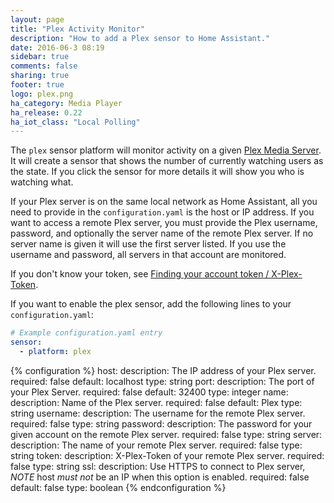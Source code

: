 ```yaml
---
layout: page
title: "Plex Activity Monitor"
description: "How to add a Plex sensor to Home Assistant."
date: 2016-06-3 08:19
sidebar: true
comments: false
sharing: true
footer: true
logo: plex.png
ha_category: Media Player
ha_release: 0.22
ha_iot_class: "Local Polling"
---
```


The `plex` sensor platform will monitor activity on a given [Plex Media Server](https://plex.tv/). It will create a sensor that shows the number of currently watching users as the state. If you click the sensor for more details it will show you who is watching what.

If your Plex server is on the same local network as Home Assistant, all you need to provide in the `configuration.yaml` is the host or IP address. If you want to access a remote Plex server, you must provide the Plex username, password, and optionally the server name of the remote Plex server. If no server name is given it will use the first server listed. If you use the username and password, all servers in that account are monitored.

If you don't know your token, see [Finding your account token / X-Plex-Token](https://support.plex.tv/hc/en-us/articles/204059436).

If you want to enable the plex sensor, add the following lines to your `configuration.yaml`:

```yaml
# Example configuration.yaml entry
sensor:
  - platform: plex
```

{% configuration %}
host:
  description: The IP address of your Plex server.
  required: false
  default: localhost
  type: string
port:
  description: The port of your Plex Server.
  required: false
  default: 32400
  type: integer
name:
  description: Name of the Plex server.
  required: false
  default: Plex
  type: string
username:
  description: The username for the remote Plex server.
  required: false
  type: string
password:
  description: The password for your given account on the remote Plex server.
  required: false
  type: string
server:
  description: The name of your remote Plex server.
  required: false
  type: string
token:
  description: X-Plex-Token of your remote Plex server.
  required: false
  type: string
ssl:
  description: Use HTTPS to connect to Plex server, *NOTE* host *must not* be an IP when this option is enabled.
  required: false
  default: false
  type: boolean
{% endconfiguration %}
